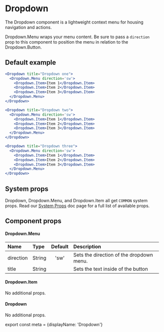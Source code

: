 
# Dropdown

The Dropdown component is a lightweight context menu for housing navigation and actions.

Dropdown.Menu wraps your menu content. Be sure to pass a `direction` prop to this component to position the menu in relation to the Dropdown.Button.

## Default example
```.jsx
<Dropdown title="Dropdown one">
  <Dropdown.Menu direction='sw'>
    <Dropdown.Item>Item 1</Dropdown.Item>
    <Dropdown.Item>Item 2</Dropdown.Item>
    <Dropdown.Item>Item 3</Dropdown.Item>
  </Dropdown.Menu>
</Dropdown>

<Dropdown title="Dropdown two">
  <Dropdown.Menu direction='sw'>
    <Dropdown.Item>Item 1</Dropdown.Item>
    <Dropdown.Item>Item 2</Dropdown.Item>
    <Dropdown.Item>Item 3</Dropdown.Item>
  </Dropdown.Menu>
</Dropdown>

<Dropdown title="Dropdown three">
  <Dropdown.Menu direction='sw'>
    <Dropdown.Item>Item 1</Dropdown.Item>
    <Dropdown.Item>Item 2</Dropdown.Item>
    <Dropdown.Item>Item 3</Dropdown.Item>
  </Dropdown.Menu>
</Dropdown>
```

## System props

Dropdown, Dropdown.Menu, and Dropdown.Item all get `COMMON` system props. Read our [System Props](/components/docs/system-props) doc page for a full list of available props.

## Component props

#### Dropdown.Menu
| Name | Type | Default | Description |
| :- | :- | :-: | :- |
| direction | String | 'sw' | Sets the direction of the dropdown menu. |
| title | String | | Sets the text inside of the button |

#### Dropdown.Item
No additional props.

#### Dropdown
No additional props.


export const meta = {displayName: 'Dropdown'}
